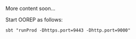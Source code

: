 More content soon...

Start OOREP as follows:

    sbt "runProd -Dhttps.port=9443 -Dhttp.port=9000"

